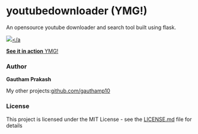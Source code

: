 # youtubedownloader (YMG!)
An opensource youtube downloader and search tool built using flask.

<a href="https://ymg007.herokuapp.com/"><img src="https://github.com/gauthamp10/gauthamp10.github.io/blob/master/img/portfolio/ymg.png"/></a

**See it in action** <a href="https://ymg007.herokuapp.com/">YMG!</a>


### Author

 **Gautham Prakash**
 
 My other projects:[github.com/gauthamp10](https://gauthamp10.github.io/)


### License

This project is licensed under the MIT License - see the [LICENSE.md](LICENSE.md) file for details

